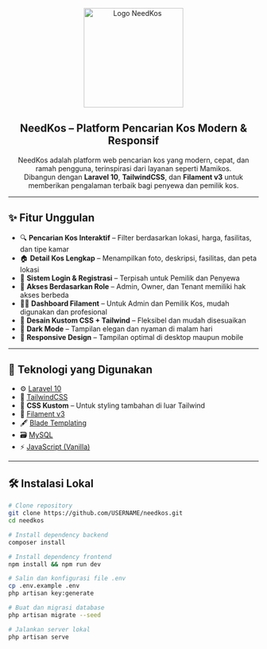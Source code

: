 <p align="center">
  <img src="https://raw.githubusercontent.com/MPI/needkos/main/public/images/logo.png" width="200" alt="Logo NeedKos">
</p>

<h2 align="center">NeedKos – Platform Pencarian Kos Modern & Responsif</h2>

<p align="center">
  NeedKos adalah platform web pencarian kos yang modern, cepat, dan ramah pengguna, terinspirasi dari layanan seperti Mamikos.<br>
  Dibangun dengan <strong>Laravel 10</strong>, <strong>TailwindCSS</strong>, dan <strong>Filament v3</strong> untuk memberikan pengalaman terbaik bagi penyewa dan pemilik kos.
</p>

---

## ✨ Fitur Unggulan

- 🔍 **Pencarian Kos Interaktif** – Filter berdasarkan lokasi, harga, fasilitas, dan tipe kamar
- 🏠 **Detail Kos Lengkap** – Menampilkan foto, deskripsi, fasilitas, dan peta lokasi
- 👥 **Sistem Login & Registrasi** – Terpisah untuk Pemilik dan Penyewa
- 🔐 **Akses Berdasarkan Role** – Admin, Owner, dan Tenant memiliki hak akses berbeda
- 🧑‍💼 **Dashboard Filament** – Untuk Admin dan Pemilik Kos, mudah digunakan dan profesional
- 🎨 **Desain Kustom CSS + Tailwind** – Fleksibel dan mudah disesuaikan
- 🌙 **Dark Mode** – Tampilan elegan dan nyaman di malam hari
- 📱 **Responsive Design** – Tampilan optimal di desktop maupun mobile

---

## 🧰 Teknologi yang Digunakan

- ⚙️ [Laravel 10](https://laravel.com)
- 🎨 [TailwindCSS](https://tailwindcss.com)
- 🎯 **CSS Kustom** – Untuk styling tambahan di luar Tailwind
- 🧩 [Filament v3](https://filamentphp.com)
- 🖋️ [Blade Templating](https://laravel.com/docs/blade)
- 🗃️ [MySQL](https://www.mysql.com)
- ⚡ [JavaScript (Vanilla)](https://developer.mozilla.org/en-US/docs/Web/JavaScript)

---

## 🛠️ Instalasi Lokal

```bash
# Clone repository
git clone https://github.com/USERNAME/needkos.git
cd needkos

# Install dependency backend
composer install

# Install dependency frontend
npm install && npm run dev

# Salin dan konfigurasi file .env
cp .env.example .env
php artisan key:generate

# Buat dan migrasi database
php artisan migrate --seed

# Jalankan server lokal
php artisan serve
